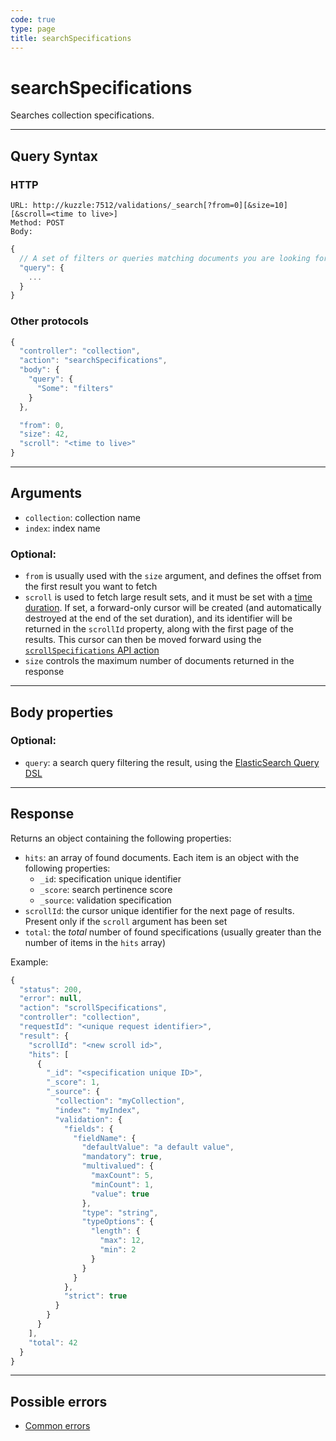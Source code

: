 ```yaml
---
code: true
type: page
title: searchSpecifications
---
```


# searchSpecifications



Searches collection specifications.

---

## Query Syntax

### HTTP

```http
URL: http://kuzzle:7512/validations/_search[?from=0][&size=10][&scroll=<time to live>]
Method: POST
Body:
```

```js
{
  // A set of filters or queries matching documents you are looking for.
  "query": {
    ...
  }
}
```

### Other protocols

```js
{
  "controller": "collection",
  "action": "searchSpecifications",
  "body": {
    "query": {
      "Some": "filters"
    }
  },

  "from": 0,
  "size": 42,
  "scroll": "<time to live>"
}
```

---

## Arguments

- `collection`: collection name
- `index`: index name

### Optional:

- `from` is usually used with the `size` argument, and defines the offset from the first result you want to fetch
- `scroll` is used to fetch large result sets, and it must be set with a [time duration](https://www.elastic.co/guide/en/elasticsearch/reference/7.3/common-options.html#time-units). If set, a forward-only cursor will be created (and automatically destroyed at the end of the set duration), and its identifier will be returned in the `scrollId` property, along with the first page of the results. This cursor can then be moved forward using the [`scrollSpecifications` API action](/core/2/api/controllers/collection/scroll-specifications)
- `size` controls the maximum number of documents returned in the response

---

## Body properties

### Optional:

- `query`: a search query filtering the result, using the [ElasticSearch Query DSL](https://www.elastic.co/guide/en/elasticsearch/reference/7.3/query-dsl.html)

---

## Response

Returns an object containing the following properties:

- `hits`: an array of found documents. Each item is an object with the following properties:
  - `_id`: specification unique identifier
  - `_score`: search pertinence score
  - `_source`: validation specification
- `scrollId`: the cursor unique identifier for the next page of results. Present only if the `scroll` argument has been set
- `total`: the _total_ number of found specifications (usually greater than the number of items in the `hits` array)

Example:

```js
{
  "status": 200,
  "error": null,
  "action": "scrollSpecifications",
  "controller": "collection",
  "requestId": "<unique request identifier>",
  "result": {
    "scrollId": "<new scroll id>",
    "hits": [
      {
        "_id": "<specification unique ID>",
        "_score": 1,
        "_source": {
          "collection": "myCollection",
          "index": "myIndex",
          "validation": {
            "fields": {
              "fieldName": {
                "defaultValue": "a default value",
                "mandatory": true,
                "multivalued": {
                  "maxCount": 5,
                  "minCount": 1,
                  "value": true
                },
                "type": "string",
                "typeOptions": {
                  "length": {
                    "max": 12,
                    "min": 2
                  }
                }
              }
            },
            "strict": true
          }
        }
      }
    ],
    "total": 42
  }
}
```

---

## Possible errors

- [Common errors](/core/2/api/essentials/errors#common-errors)
